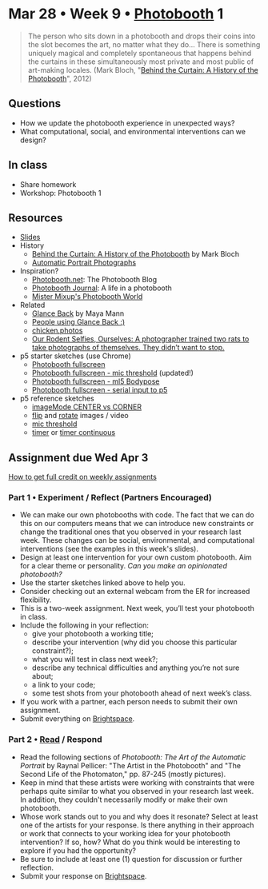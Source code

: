 # Mar 28 • Week 9 • [Photobooth](http://www.photobooth.net/wp/archive/2023/11/02/PhotoboothConventionSpellingDecision.pdf) 1

> The person who sits down in a photobooth and drops their coins into the slot
> becomes the art, no matter what they do... There is something uniquely magical
> and completely spontaneous that happens behind the curtains in these
> simultaneously most private and most public of art-making locales. (Mark
> Bloch, "[Behind the Curtain: A History of the
> Photobooth](http://www.panmodern.com/photobooth.htm)", 2012)

## Questions

- How we update the photobooth experience in unexpected ways?
- What computational, social, and environmental interventions can we design?

## In class

- Share homework
- Workshop: Photobooth 1

## Resources

- [Slides](https://drive.google.com/drive/folders/1qIvZPNF94dAizOjOpymky5bexo8bdELj?usp=drive_link)
- History
  - [Behind the Curtain: A History of the
    Photobooth](http://www.panmodern.com/photobooth.htm) by Mark Bloch
  - [Automatic Portrait
      Photographs](https://photohistory-sussex.co.uk/AutoPortraitsDudkin.htm)
- Inspiration?
  - [Photobooth.net](https://www.photobooth.net/): The Photobooth Blog
  - [Photobooth Journal](https://photoboothjournal.com/): A life in a photobooth
  - [Mister Mixup's Photobooth World](http://www.mixup.org.uk/photobooth.html)
- Related
  - [Glance Back](https://glanceback.info/) by Maya Mann
  - [People using Glance Back
    :)](https://www.are.na/maya-man/people-using-glance-back)
  - [chicken.photos](https://chicken.photos/)
  - [Our Rodent Selfies, Ourselves: A photographer trained two rats to take
    photographs of themselves. They didn’t want to
    stop.](https://www.nytimes.com/2024/01/23/science/photography-rats-selfies.html?smid=nytcore-ios-share&referringSource=articleShare)
- p5 starter sketches (use Chrome)
  - [Photobooth fullscreen](https://editor.p5js.org/enickles/sketches/ZweFh_VnW) 
  - [Photobooth fullscreen - mic
      threshold](https://editor.p5js.org/enickles/sketches/MO6hWHhDO) (updated!)
  - [Photobooth fullscreen - ml5
    Bodypose](https://editor.p5js.org/enickles/sketches/5-FCXOAcC)
  - [Photobooth fullscreen - serial input to
    p5](https://editor.p5js.org/enickles/sketches/hw3N5P8L9)
- p5 reference sketches
  - [imageMode CENTER vs
    CORNER](https://editor.p5js.org/enickles/sketches/1SCHFPxBA)
  - [flip](https://editor.p5js.org/enickles/sketches/5eqONBHsr) and
      [rotate](https://editor.p5js.org/enickles/sketches/nXxvHOpzX) images /
      video
  - [mic threshold](https://editor.p5js.org/enickles/sketches/vdTv25Y_i)
  - [timer](https://editor.p5js.org/enickles/sketches/0JgxGIiyI) or [timer continuous](https://editor.p5js.org/enickles/sketches/wQH8Zh6Wsw)

## Assignment due Wed Apr 3

[How to get full credit on weekly
assignments](https://github.com/ellennickles/xphoto-s24/tree/main#assessment-and-evaluation)

### Part 1 • Experiment / Reflect (Partners Encouraged)

- We can make our own photobooths with code. The fact that we can do this
  on our computers means that we can introduce new constraints or change the
  traditional ones that you observed in your research last week. These changes
  can be social, environmental, and computational interventions (see the
  examples in this week's slides).
- Design at least one intervention for your own custom photobooth. Aim for a
  clear theme or personality. _Can you make an opinionated photobooth?_
- Use the starter sketches linked above to help you.
- Consider checking out an external webcam from the ER for increased
  flexibility.
- This is a two-week assignment. Next week, you’ll test your photobooth in
  class.
- Include the following in your reflection:
  - give your photobooth a working title;
  - describe your intervention (why did you choose this particular constraint?);
  - what you will test in class next week?;
  - describe any technical difficulties and anything you’re not sure about;
  - a link to your code;
  - some test shots from your photobooth ahead of next week’s class.
- If you work with a partner, each person needs to submit their own assignment.
- Submit everything on
  [Brightspace](https://brightspace.nyu.edu/d2l/home/344680).

### Part 2 • [Read](https://drive.google.com/drive/folders/1qIvZPNF94dAizOjOpymky5bexo8bdELj) / Respond

- Read the following sections of *Photobooth: The Art of the Automatic Portrait*
  by Raynal Pellicer: "The Artist in the Photobooth" and "The Second Life of the
  Photomaton," pp. 87-245 (mostly pictures).
- Keep in mind that these artists were working with constraints that were
  perhaps quite similar to what you observed in your research last week. In
  addition, they couldn't necessarily modify or make their own photobooth.
- Whose work stands out to you and why does it resonate? Select at least one of
  the artists for your response. Is there anything in their approach or work
  that connects to your working idea for your photobooth intervention? If so,
  how? What do you think would be interesting to explore if you had the opportunity?
- Be sure to include at least one (1) question for discussion or further
  reflection.
- Submit your response on
  [Brightspace](https://brightspace.nyu.edu/d2l/home/344680).
